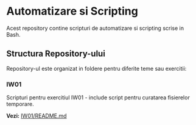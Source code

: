 # Automatizare si Scripting

Acest repository contine scripturi de automatizare si scripting scrise in Bash.

## Structura Repository-ului

Repository-ul este organizat in foldere pentru diferite teme sau exercitii:

### IW01

Scripturi pentru exercitiul IW01 - include script pentru curatarea fisierelor temporare.

**Vezi:** [IW01/README.md](IW01/README.md)

